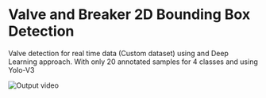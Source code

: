 # Valve and Breaker 2D Bounding Box Detection
Valve detection for real time data (Custom dataset) using and Deep Learning approach. With only 20 annotated samples for 4 classes and using Yolo-V3 

![Output video](media/det_output.gif)
